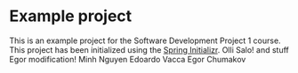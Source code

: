 # Example project

This is an example project for the Software Development Project 1 course. This project has been initialized using the [Spring Initializr](https://start.spring.io/).
Olli Salo! and stuff
Egor modification!
Minh Nguyen
Edoardo Vacca
Egor Chumakov
